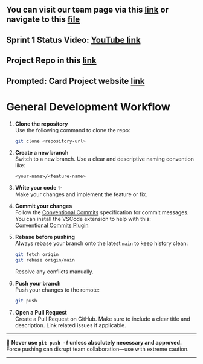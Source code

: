 ## You can visit our team page via this [link](https://cse110-sp25-group18.github.io/) or navigate to this [file](./admin/team.md)

## Sprint 1 Status Video: [YouTube link](https://youtu.be/RpdqqDDczcs)

## Project Repo in this [link](https://github.com/cse110-sp25-group18/project-card-journaling.git)

## Prompted: Card Project website [link](https://cse110-sp25-group18.github.io/project-card-journaling/)

# General Development Workflow

1. **Clone the repository**  
   Use the following command to clone the repo:  
   ```bash
   git clone <repository-url>
   ```

2. **Create a new branch**  
   Switch to a new branch. Use a clear and descriptive naming convention like:  
   ```
   <your-name>/<feature-name>
   ```

3. **Write your code** ✨  
   Make your changes and implement the feature or fix.

4. **Commit your changes**  
   Follow the [Conventional Commits](https://www.conventionalcommits.org/en/v1.0.0/) specification for commit messages.  
   You can install the VSCode extension to help with this:  
   [Conventional Commits Plugin](https://marketplace.visualstudio.com/items/?itemName=vivaxy.vscode-conventional-commits)

5. **Rebase before pushing**  
   Always rebase your branch onto the latest `main` to keep history clean:  
   ```bash
   git fetch origin
   git rebase origin/main
   ```  
   Resolve any conflicts manually.

6. **Push your branch**  
   Push your changes to the remote:  
   ```bash
   git push
   ```

7. **Open a Pull Request**  
   Create a Pull Request on GitHub. Make sure to include a clear title and description. Link related issues if applicable.

---

🚫 **Never use `git push -f` unless absolutely necessary and approved.**  
Force pushing can disrupt team collaboration—use with extreme caution.

---